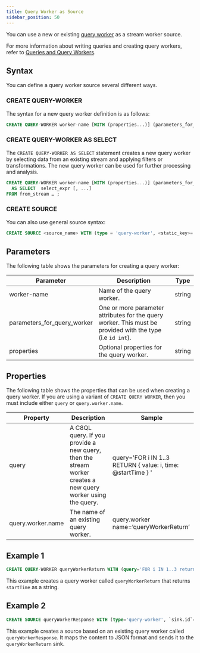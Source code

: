 ```yaml
---
title: Query Worker as Source
sidebar_position: 50
---
```


You can use a new or existing [query worker](../../queryworkers/query-workers) as a stream worker source.

For more information about writing queries and creating query workers, refer to [Queries and Query Workers](../../queryworkers/).

## Syntax

You can define a query worker source several different ways.

### CREATE QUERY-WORKER

The syntax for a new query worker definition is as follows:

```sql
CREATE QUERY-WORKER worker-name [WITH (properties...)] (parameters_for_query_worker...)
```

### CREATE QUERY-WORKER AS SELECT

The `CREATE QUERY-WORKER AS SELECT` statement creates a new query worker by selecting data from an existing stream and applying filters or transformations. The new query worker can be used for further processing and analysis.

```sql
CREATE QUERY-WORKER worker-name [WITH (properties...)] (parameters_for_query_worker...)
  AS SELECT  select_expr [, ...]
FROM from_stream … ;
```

### CREATE SOURCE

You can also use general source syntax:

```sql
CREATE SOURCE <source_name> WITH (type = 'query-worker', <static_key>='<value>', map.type='json') (<attribute1>='<attribute mapping>', <attribute2>='<attribute mapping>')
```

## Parameters

The following table shows the parameters for creating a query worker:

| Parameter                   | Description                                              | Type   |
| --------------------------- | -------------------------------------------------------- | ------ |
| worker-name                 | Name of the query worker.                                | string |
| parameters_for_query_worker | One or more parameter attributes for the query worker. This must be provided with the type (i.e `id int`). | string |
| properties                  | Optional properties for the query worker.                | string |

## Properties

The following table shows the properties that can be used when creating a query worker. If you are using a variant of `CREATE QUERY WORKER`, then you must include either `query` or `query.worker.name`.

| Property          | Description           | Sample     |
| ----------------- | --------------------- | --------- |
| query             | A C8QL query. If you provide a new query, then the stream worker creates a new query worker using the query. | query='FOR i IN 1..3 RETURN { value: i, time: @startTime } ' |
| query.worker.name | The name of an existing query worker.   | query.worker name=’queryWorkerReturn’   |

## Example 1

```sql
CREATE QUERY-WORKER queryWorkerReturn WITH (query='FOR i IN 1..3 return { value: i, time: @startTime } ') (startTime string);
```

This example creates a query worker called `queryWorkerReturn` that returns `startTime` as a string.

## Example 2

```sql
CREATE SOURCE queryWorkerResponse WITH (type='query-worker', `sink.id`="queryWorkerReturn", map.type="json") (value long, time string);
```

This example creates a source based on an existing query worker called `queryWorkerResponse`. It maps the content to JSON format and sends it to the `queryWorkerReturn` sink.
